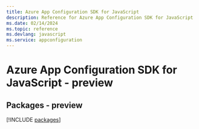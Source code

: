 ```yaml
---
title: Azure App Configuration SDK for JavaScript
description: Reference for Azure App Configuration SDK for JavaScript
ms.date: 02/14/2024
ms.topic: reference
ms.devlang: javascript
ms.service: appconfiguration
---
```

# Azure App Configuration SDK for JavaScript - preview
## Packages - preview
[!INCLUDE [packages](app-configuration-index.md)]
